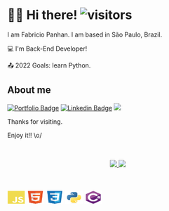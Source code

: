 <!--
**fpanhan/fpanhan** is a ✨ _special_ ✨ repository because its `README.md` (this file) appears on your GitHub profile.


Here are some ideas to get you started:

- 🔭 I’m currently working on ...
- 🌱 I’m currently learning ...
- 👯 I’m looking to collaborate on ...
- 🤔 I’m looking for help with ...
- 💬 Ask me about ...
- 📫 How to reach me: ...
- 😄 Pronouns: ...
- ⚡ Fun fact: ...
-->
# 🙋‍♂️ Hi there! ![visitors](https://img.shields.io/badge/dynamic/json?color=informational&label=visitor&query=value&url=https%3A%2F%2Fapi.countapi.xyz%2Fhit%2Ffpanhan.fpanhan%2Freadme)

I am Fabricio Panhan. I am based in São Paulo, Brazil.

:computer: I'm Back-End Developer!

:outbox_tray: 2022 Goals: learn Python.

## About me

[![Portfolio Badge](http://img.shields.io/badge/event_horizon-check_out_my_portfolio%21-orange?style=for-the-badge&logo=google-chrome&logoColor=white)](https://fpanhan.com.br/)
[![Linkedin Badge](https://img.shields.io/badge/fpanhan-let%27s%20connect%21-blue?style=for-the-badge&logo=linkedin)](https://www.linkedin.com/in/fpanhan/) <a href = "mailto:fabricio.panhan@gmail.com"><img src="https://img.shields.io/badge/-Gmail-%23333?style=for-the-badge&logo=gmail&logoColor=white" target="_blank"></a>

Thanks for visiting.

Enjoy it!! \o/

<div align="center"><br/>&nbsp;<br/>
  <a href="https://github.com/fpanhan">
  <img height="180em" src="https://github-readme-stats.vercel.app/api?username=fpanhan&show_icons=true&theme=dracula&include_all_commits=true&count_private=true"/>
  <img height="180em" src="https://github-readme-stats.vercel.app/api/top-langs/?username=fpanhan&layout=compact&langs_count=7&theme=dracula"/>
  </a>
  <br/>&nbsp;<br/>
</div>

<div style="display: inline_block"><br/>&nbsp;<br/>
  <img align="center" alt="fpanhan-Js" height="30" width="40" src="https://raw.githubusercontent.com/devicons/devicon/master/icons/javascript/javascript-plain.svg">
  <img align="center" alt="fpanhan-HTML" height="30" width="40" src="https://raw.githubusercontent.com/devicons/devicon/master/icons/html5/html5-original.svg">
  <img align="center" alt="fpanhan-CSS" height="30" width="40" src="https://raw.githubusercontent.com/devicons/devicon/master/icons/css3/css3-original.svg">
  <img align="center" alt="fpanhan-Python" height="30" width="40" src="https://raw.githubusercontent.com/devicons/devicon/master/icons/python/python-original.svg">
  <img align="center" alt="fpanhan-Csharp" height="30" width="40" src="https://raw.githubusercontent.com/devicons/devicon/master/icons/csharp/csharp-original.svg">
</div>
